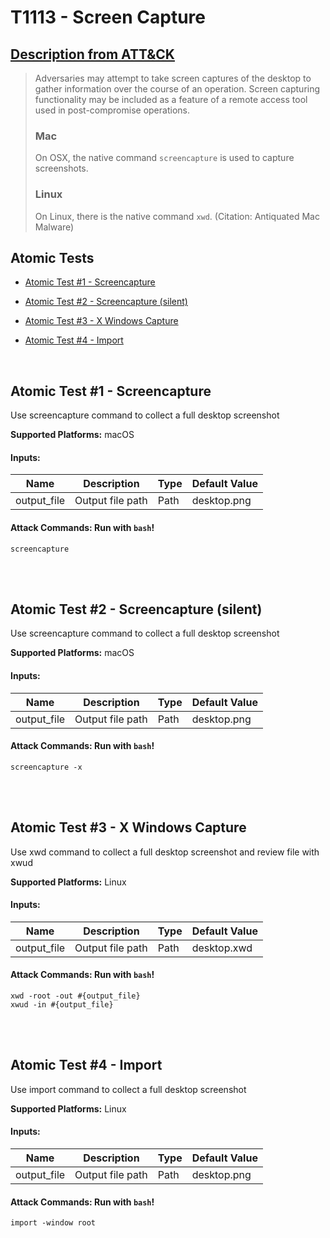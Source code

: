 # T1113 - Screen Capture
## [Description from ATT&CK](https://attack.mitre.org/wiki/Technique/T1113)
<blockquote>Adversaries may attempt to take screen captures of the desktop to gather information over the course of an operation. Screen capturing functionality may be included as a feature of a remote access tool used in post-compromise operations.

### Mac

On OSX, the native command <code>screencapture</code> is used to capture screenshots.

### Linux

On Linux, there is the native command <code>xwd</code>. (Citation: Antiquated Mac Malware)</blockquote>

## Atomic Tests

- [Atomic Test #1 - Screencapture](#atomic-test-1---screencapture)

- [Atomic Test #2 - Screencapture (silent)](#atomic-test-2---screencapture-silent)

- [Atomic Test #3 - X Windows Capture](#atomic-test-3---x-windows-capture)

- [Atomic Test #4 - Import](#atomic-test-4---import)


<br/>

## Atomic Test #1 - Screencapture
Use screencapture command to collect a full desktop screenshot

**Supported Platforms:** macOS


#### Inputs:
| Name | Description | Type | Default Value | 
|------|-------------|------|---------------|
| output_file | Output file path | Path | desktop.png|


#### Attack Commands: Run with `bash`! 
```
screencapture
```






<br/>
<br/>

## Atomic Test #2 - Screencapture (silent)
Use screencapture command to collect a full desktop screenshot

**Supported Platforms:** macOS


#### Inputs:
| Name | Description | Type | Default Value | 
|------|-------------|------|---------------|
| output_file | Output file path | Path | desktop.png|


#### Attack Commands: Run with `bash`! 
```
screencapture -x
```






<br/>
<br/>

## Atomic Test #3 - X Windows Capture
Use xwd command to collect a full desktop screenshot and review file with xwud

**Supported Platforms:** Linux


#### Inputs:
| Name | Description | Type | Default Value | 
|------|-------------|------|---------------|
| output_file | Output file path | Path | desktop.xwd|


#### Attack Commands: Run with `bash`! 
```
xwd -root -out #{output_file}
xwud -in #{output_file}
```






<br/>
<br/>

## Atomic Test #4 - Import
Use import command to collect a full desktop screenshot

**Supported Platforms:** Linux


#### Inputs:
| Name | Description | Type | Default Value | 
|------|-------------|------|---------------|
| output_file | Output file path | Path | desktop.png|


#### Attack Commands: Run with `bash`! 
```
import -window root
```






<br/>
